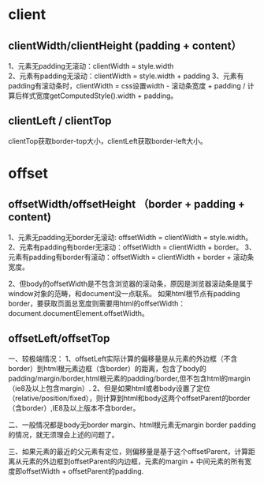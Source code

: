 
# client
## clientWidth/clientHeight  (padding + content）
1、元素无padding无滚动：clientWidth = style.width <br>
2、元素有padding无滚动：clientWidth = style.width + padding
3、元素有padding有滚动条时，clientWidth = css设置width - 滚动条宽度 + padding / 计算后样式宽度getComputedStyle().width + padding。

## clientLeft / clientTop
clientTop获取border-top大小，clientLeft获取border-left大小。


# offset

## offsetWidth/offsetHeight （border + padding + content)
1、元素无padding无border无滚动: offsetWidth = clientWidth = style.width。
2、元素有padding有border无滚动：offsetWidth = clientWidth + border。
3、元素有padding有border有滚动：offsetWidth = clientWidth + border + 滚动条宽度。

2、但body的offsetWidth是不包含浏览器的滚动条，原因是浏览器滚动条是属于window对象的范畴，和document没一点联系。
如果html根节点有padding border，要获取页面总宽度则需要用html的offsetWidth： document.documentElement.offsetWidth。

## offsetLeft/offsetTop
一、较极端情况：
  1、offsetLeft实际计算的偏移量是从元素的外边框（不含border）到html根元素边框（含border）的距离，包含了body的padding/margin/border,html根元素的padding/border,但不包含html的margin（ie8及以上包含margin）.
2、但是如果html或者body设置了定位（relative/position/fixed），则计算到html和body这两个offsetParent的border（含border）,IE8及以上版本不含border。

二、一般情况都是body无border margin、html根元素无margin border padding的情况，就无须理会上述的问题了。

三、如果元素的最近的父元素有定位，则偏移量是基于这个offsetParent，计算距离从元素的外边框到offsetParent的内边框，元素的margin + 中间元素的所有宽度即offsetWidth + offsetParent的padding.
